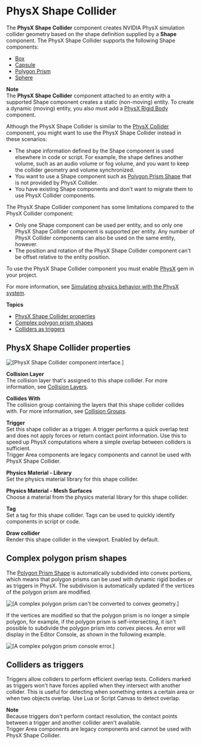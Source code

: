 # PhysX Shape Collider<a name="component-physx-shape-collider"></a>

The **PhysX Shape Collider** component creates NVIDIA PhysX simulation collider geometry based on the shape definition supplied by a **Shape** component\. The PhysX Shape Collider supports the following Shape components: 
+  [Box](component-shapes.md#box-shape-component-properties) 
+  [Capsule](component-shapes.md#capsule-shape-component-properties) 
+  [Polygon Prism](component-polygon-prism.md) 
+  [Sphere](component-shapes.md#sphere-shape-component-properties) 

**Note**  
The **PhysX Shape Collider** component attached to an entity with a supported Shape component creates a static \(non\-moving\) entity\. To create a dynamic \(moving\) entity, you also must add a [PhysX Rigid Body](component-physx-rigid-body-physics.md) component\. 

Although the PhysX Shape Collider is similar to the [PhysX Collider](component-physx-collider.md) component, you might want to use the PhysX Shape Collider instead in these scenarios: 
+  The shape information defined by the Shape component is used elsewhere in code or script\. For example, the shape defines another volume, such as an audio volume or fog volume, and you want to keep the collider geometry and volume synchronized\. 
+  You want to use a Shape component such as [Polygon Prism Shape](component-polygon-prism.md) that is not provided by PhysX Collider\. 
+  You have existing Shape components and don't want to migrate them to use PhysX Collider components\. 

The PhysX Shape Collider component has some limitations compared to the PhysX Collider component: 
+  Only one Shape component can be used per entity, and so only one PhysX Shape Collider component is supported per entity\. Any number of PhysX Collider components can also be used on the same entity, however\. 
+  The position and rotation of the PhysX Shape Collider component can't be offset relative to the entity position\. 

To use the PhysX Shape Collider component you must enable [PhysX](gems-system-gem-physx.md) gem in your project\.

For more information, see [Simulating physics behavior with the PhysX system](physx-intro.md)\.

**Topics**
+ [PhysX Shape Collider properties](#component-physx-shape-collider-properties)
+ [Complex polygon prism shapes](#complex-polygon-prism-shapes)
+ [Colliders as triggers](#colliders-as-triggers)

## PhysX Shape Collider properties<a name="component-physx-shape-collider-properties"></a>

![\[PhysX Shape Collider component interface.\]](http://docs.aws.amazon.com/lumberyard/latest/userguide/images/component/physx/physx/ui-physx-shape-collider-A-1.24.png)

****Collision Layer****  
The collision layer that's assigned to this shape collider\. For more information, see [Collision Layers](physx-configuration-collision-layers.md)\. 

****Collides With****  
The collision group containing the layers that this shape collider collides with\. For more information, see [Collision Groups](physx-configuration-collision-groups.md)\. 

****Trigger****  
Set this shape collider as a trigger\. A trigger performs a quick overlap test and does not apply forces or return contact point information\. Use this to speed up PhysX computations where a simple overlap between colliders is sufficient\.   
Trigger Area components are legacy components and cannot be used with PhysX Shape Collider\.

****Physics Material \- Library****  
Set the physics material library for this shape collider\. 

****Physics Material \- Mesh Surfaces****  
Choose a material from the physics material library for this shape collider\. 

****Tag****  
Set a tag for this shape collider\. Tags can be used to quickly identify components in script or code\. 

****Draw collider****  
Render this shape collider in the viewport\. Enabled by default\. 

## Complex polygon prism shapes<a name="complex-polygon-prism-shapes"></a>

The [Polygon Prism Shape](component-polygon-prism.md) is automatically subdivided into convex portions, which means that polygon prisms can be used with dynamic rigid bodies or as triggers in PhysX\. The subdivision is automatically updated if the vertices of the polygon prism are modified\. 

![\[A complex polygon prism can't be converted to convex geometry.\]](http://docs.aws.amazon.com/lumberyard/latest/userguide/images/component/physx/physx/ui-physx-shape-collider-B-1.24.png)

If the vertices are modified so that the polygon prism is no longer a simple polygon, for example, if the polygon prism is self\-intersecting, it isn't possible to subdivide the polygon prism into convex pieces\. An error will display in the Editor Console, as shown in the following example\. 

![\[A complex polygon prism console error.\]](http://docs.aws.amazon.com/lumberyard/latest/userguide/images/component/physx/physx/ui-physx-shape-collider-C-1.24.png)

## Colliders as triggers<a name="colliders-as-triggers"></a>

Triggers allow colliders to perform efficient overlap tests\. Colliders marked as triggers won't have forces applied when they intersect with another collider\. This is useful for detecting when something enters a certain area or when two objects overlap\. Use Lua or Script Canvas to detect overlap\.

**Note**  
Because triggers don't perform contact resolution, the contact points between a trigger and another collider aren't available\.   
Trigger Area components are legacy components and cannot be used with PhysX Shape Collider\.